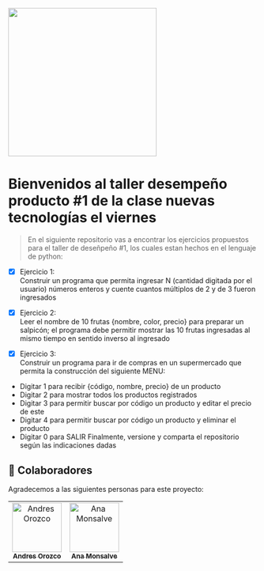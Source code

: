 <p aling="center">
<img src="https://sites.google.com/site/marielaflorencia01/_/rsrc/1365768924669/home/PIOLIN.gif" height="300" width "200" aling="center">
</p>


# Bienvenidos al taller desempeño producto #1 de la clase nuevas tecnologías el viernes


> En el siguiente repositorio vas a encontrar los ejercicios propuestos para el taller de deseñpeño #1, los cuales estan hechos en el lenguaje de python:

- [x]  Ejercicio 1: <br>
 Construir un programa que permita ingresar N (cantidad digitada por el usuario) números enteros y cuente cuantos múltiplos de 2 y de 3 fueron ingresados

- [x] Ejercicio 2: <br> 
Leer el nombre de 10 frutas {nombre, color, precio} para preparar un salpicón; el programa debe permitir mostrar las 10 frutas ingresadas al mismo tiempo en sentido inverso al ingresado

- [x] Ejercicio 3: <br> Construir un programa para ir de compras en un supermercado que permita la construcción del siguiente MENU:

- Digitar 1 para recibir {código, nombre, precio} de un producto 
- Digitar 2 para mostrar todos los productos registrados 
- Digitar 3 para permitir buscar por código un producto y editar el precio
de este 
- Digitar 4 para permitir buscar por código un producto y eliminar el
producto 
- Digitar 0 para SALIR
Finalmente, versione y comparta el repositorio según las indicaciones
dadas


## 🤝 Colaboradores

Agradecemos a las siguientes personas para este proyecto:

<table>
  <tr>
    <td align="center">
      <a href="#">
        <img src="https://www.nuevarioja.com.ar/img/noticias/9722_1588374741.jpg" width="100px;" alt="Andres Orozco"/><br>
        <sub>
          <b>Andres Orozco</b>
        </sub>
      </a>
    </td>
    <td align="center">
      <a href="#">
        <img src="https://static.wikia.nocookie.net/supercpps/images/0/0c/Penguin_sitting.png/revision/latest?cb=20170709182308&path-prefix=es"  width="100px;" alt="Ana Monsalve"/><br>
        <sub>
          <b>Ana Monsalve</b>
        </sub>
      </a>
    </td>
  </tr>
</table>
